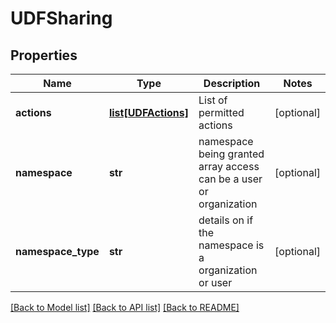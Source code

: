 # UDFSharing

## Properties
Name | Type | Description | Notes
------------ | ------------- | ------------- | -------------
**actions** | [**list[UDFActions]**](UDFActions.md) | List of permitted actions | [optional] 
**namespace** | **str** | namespace being granted array access can be a user or organization | [optional] 
**namespace_type** | **str** | details on if the namespace is a organization or user | [optional] 

[[Back to Model list]](../README.md#documentation-for-models) [[Back to API list]](../README.md#documentation-for-api-endpoints) [[Back to README]](../README.md)


